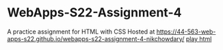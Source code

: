 # WebApps-S22-Assignment-4
A practice assignment for HTML with CSS
Hosted at  https://44-563-web-apps-s22.github.io/webapps-s22-assignment-4-nikchowdary/
 [play html](https://44-563-web-apps-s22.github.io/webapps-s22-assignment-4-nikchowdary/play.html/)